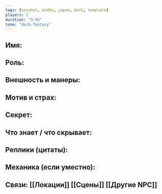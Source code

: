 ```yaml
---
tags: [oneshot, dnd5e, japan, dark, template]
players: 2
duration: "3-4h"
tone: "dark-fantasy"
---
```


## Имя:
## Роль:
## Внешность и манеры:
## Мотив и страх:
## Секрет:
## Что знает / что скрывает:
## Реплики (цитаты):
## Механика (если уместно):
## Связи: [[Локации]] [[Сцены]] [[Другие NPC]]
